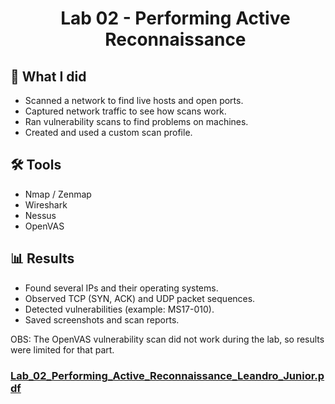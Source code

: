 <div id="user-content-toc"> 
  <ul align="center" style="list-style: none;"> 
    <summary > 
      <h1> Lab 02 - Performing Active Reconnaissance </h1> 
    </summary> 
  </ul> 
</div>

## 📝 What I did
* Scanned a network to find live hosts and open ports.
* Captured network traffic to see how scans work.
* Ran vulnerability scans to find problems on machines.
* Created and used a custom scan profile.

## 🛠️ Tools
* Nmap / Zenmap
* Wireshark
* Nessus
* OpenVAS

## 📊 Results 
* Found several IPs and their operating systems.
* Observed TCP (SYN, ACK) and UDP packet sequences.
* Detected vulnerabilities (example: MS17-010).
* Saved screenshots and scan reports.

OBS: The OpenVAS vulnerability scan did not work during the lab, so results were limited for that part.


### [Lab_02_Performing_Active_Reconnaissance_Leandro_Junior.pdf](Lab_02_Performing_Active_Reconnaissance_Leandro_Junior.pdf)
